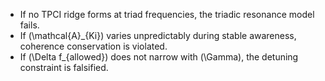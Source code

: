 * If no TPCI ridge forms at triad frequencies, the triadic resonance model fails.
* If (\mathcal{A}_{Ki}) varies unpredictably during stable awareness, coherence conservation is violated.
* If (\Delta f_{allowed}) does not narrow with (\Gamma), the detuning constraint is falsified.